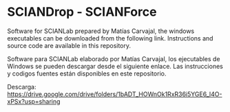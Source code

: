 # SCIANDrop - SCIANForce
Software for SCIANLab prepared by Matías Carvajal, the windows executables can be downloaded from the following link. Instructions and source code are available in this repository.

Software para SCIANLab elaborado por Matías Carvajal, los ejecutables de Windows se pueden descargar desde el siguiente enlace. Las instrucciones y codigos fuentes están disponibles en este repositorio.

Descarga: <https://drive.google.com/drive/folders/1bADT_HOWnOk1RxR36i5YGE6_l4O-xPSx?usp=sharing>

